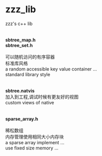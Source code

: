 # zzz_lib<br/>
zzz's c++ lib<br/>
<br/>
<br/>
**sbtree_map.h**<br/>
**sbtree_set.h**<br/>
<br/>
可以随机访问的有序容器<br/>
标准库风格<br/>
a random accessible key value container ...<br/>
standard library style<br/>
<br/>
<br/>
**sbtree.natvis**<br/>
加入到工程,调试时候有更友好的视图<br/>
custom views of native<br/>
<br/>
<br/>
**sparse_array.h**<br/>
<br/>
稀松数组<br/>
内存管理使用相同大小内存块<br/>
a sparse array implement ...<br/>
use fixed size memory ...<br/>
